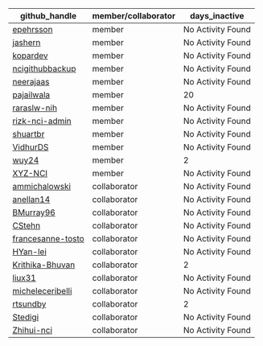 
| github_handle   | member/collaborator | days_inactive |
|-----------------|----------------------|---------------|
| [epehrsson](https://github.com/epehrsson) | member               | No Activity Found |
| [jashern](https://github.com/jashern) | member               | No Activity Found |
| [kopardev](https://github.com/kopardev) | member               | No Activity Found |
| [ncigithubbackup](https://github.com/ncigithubbackup) | member               | No Activity Found |
| [neerajaas](https://github.com/neerajaas) | member               | No Activity Found |
| [pajailwala](https://github.com/pajailwala) | member               | 20            |
| [raraslw-nih](https://github.com/raraslw-nih) | member               | No Activity Found |
| [rizk-nci-admin](https://github.com/rizk-nci-admin) | member               | No Activity Found |
| [shuartbr](https://github.com/shuartbr) | member               | No Activity Found |
| [VidhurDS](https://github.com/VidhurDS) | member               | No Activity Found |
| [wuy24](https://github.com/wuy24) | member               | 2             |
| [XYZ-NCI](https://github.com/XYZ-NCI) | member               | No Activity Found |
| [ammichalowski](https://github.com/ammichalowski) | collaborator         | No Activity Found |
| [anellan14](https://github.com/anellan14) | collaborator         | No Activity Found |
| [BMurray96](https://github.com/BMurray96) | collaborator         | No Activity Found |
| [CStehn](https://github.com/CStehn) | collaborator         | No Activity Found |
| [francesanne-tosto](https://github.com/francesanne-tosto) | collaborator         | No Activity Found |
| [HYan-lei](https://github.com/HYan-lei) | collaborator         | No Activity Found |
| [Krithika-Bhuvan](https://github.com/Krithika-Bhuvan) | collaborator         | 2             |
| [liux31](https://github.com/liux31) | collaborator         | No Activity Found |
| [micheleceribelli](https://github.com/micheleceribelli) | collaborator         | No Activity Found |
| [rtsundby](https://github.com/rtsundby) | collaborator         | 2             |
| [Stedigi](https://github.com/Stedigi) | collaborator         | No Activity Found |
| [Zhihui-nci](https://github.com/Zhihui-nci) | collaborator         | No Activity Found |
